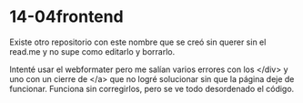 # 14-04frontend
Existe otro repositorio con este nombre que se creó sin querer sin el read.me y no supe como editarlo y borrarlo. 

Intenté usar el webformater pero me salían varios errores con los &lt;/div> y uno con un cierre de &lt;/a> que no logré solucionar sin que la página deje de funcionar. Funciona sin corregirlos, pero se ve todo desordenado el código.
